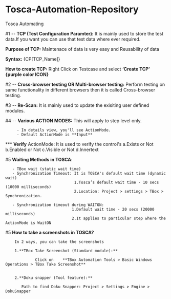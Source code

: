 # Tosca-Automation-Repository
Tosca Automating 

#1 --  **TCP (Test Configuration Paramter):** It is mainly used to store the test data.If you want you can use that test data where ever required. 

**Purpose of TCP:** 
          Maintenace of data is very easy and 
          Reusability of data 
          
**Syntax:**  {CP[TCP_Name]}

**How to create TCP:**  Right Click on Testcase and select **‘Create TCP’ {purple color ICON}**

     

#2 -- **Cross-browser testing OR Multi-browser testing:**
            Perform testing on same functionality in different browsers then it is called Cross-browser testing.

     

#3 -- **Re-Scan:** It is mainly used to update the exisiting user defined modules.


#4 -- **Various ACTION MODES:** This will apply to step level only.

         - In details view, you'll see ActionMode.
         - Default ActionMode is **Input**

  *** **Verify** ActionMode: It is used to verify the control's
                             a.Exists or Not
                             b.Enabled or Not
                             c.Visible or Not 
                             d.Innertext
                

 #5 **Waiting Methods in TOSCA**:

       - TBox wait (static wait time)
       - Synchronization Timeout: It is TOSCA's default wait time (dynamic wait)
                                  1.Tosca’s default wait time - 10 secs (10000 milliseconds)  
                                  2.Location: Project > settings > TBox > Synchronization.

       - Synchronization timeout during WAITON: 
                                 1.Default wait time - 20 secs (20000 milliseconds)
                                 2.It applies to particular step where the ActionMode is WaitON
 


   #5 **How to take a screenshots in TOSCA?**

        In 2 ways, you can take the screenshots

        1.**TBox Take Screenshot (Standard module):** 
        
                 Click on    **TBox Automation Tools > Basic Windows Operations > TBox Take Screenshot**
                 

        2.**Doku snapper (Tool feature):**
        
           Path to find Doku Snapper: Project > Settings > Engine > DokuSnapper
             
